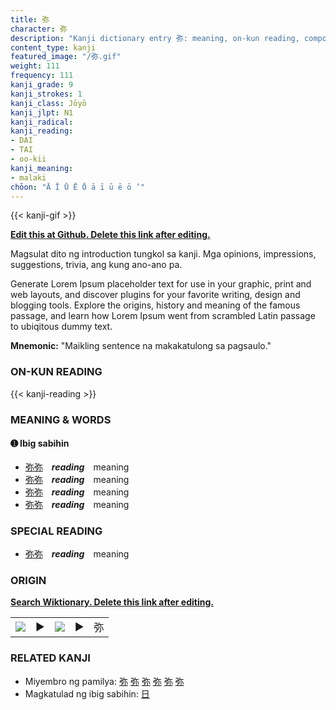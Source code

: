 ```yaml
---
title: 弥
character: 弥
description: "Kanji dictionary entry 弥: meaning, on-kun reading, compounds, origin, related kanji"
content_type: kanji
featured_image: "/弥.gif"
weight: 111
frequency: 111
kanji_grade: 9
kanji_strokes: 1
kanji_class: Jōyō
kanji_jlpt: N1
kanji_radical: 
kanji_reading: 
- DAI
- TAI
- oo-kii
kanji_meaning:
- malaki
chōon: "Ā Ī Ū Ē Ō ā ī ū ē ō ’"
---
```

[//]: # (Don't edit the line below. Kanji animated GIF code is automatically generated.)
{{< kanji-gif >}}

[//]: # (Edit below this line.)

**[Edit this at Github. Delete this link after editing.](https://github.com/tim0g/tim/tree/main/content/kanji/弥/index.md)**

Magsulat dito ng introduction tungkol sa kanji. Mga opinions, impressions, suggestions, trivia, ang kung ano-ano pa.

Generate Lorem Ipsum placeholder text for use in your graphic, print and web layouts, and discover plugins for your favorite writing, design and blogging tools. Explore the origins, history and meaning of the famous passage, and learn how Lorem Ipsum went from scrambled Latin passage to ubiqitous dummy text.
 
**Mnemonic:** "Maikling sentence na makakatulong sa pagsaulo."

### ON-KUN READING

[//]: # (Don't edit the line below. ON-KUN READING code is automatically generated.)
{{< kanji-reading >}}

### MEANING & WORDS

#### ➊ **Ibig sabihin**
  - [弥](../弥)[弥](../弥)　***reading***　meaning
  - [弥](../弥)[弥](../弥)　***reading***　meaning
  - [弥](../弥)[弥](../弥)　***reading***　meaning
  - [弥](../弥)[弥](../弥)　***reading***　meaning

### SPECIAL READING
  - [弥](../弥)[弥](../弥)　***reading***　meaning

### ORIGIN

**[Search Wiktionary. Delete this link after editing.](https://wiktionary.org/wiki/弥)**
<table class="kanji-table"><tr><td>
<img src="60px-弥-bronze.svg.png">
</td><td>▶</td><td>
<img src="60px-弥-oracle.svg.png">
</td><td>▶</td>
<td class="kanji-origin">弥</td>
</tr></table>

### RELATED KANJI
- Miyembro ng pamilya: [弥](../弥) [弥](../弥) [弥](../弥) [弥](../弥) [弥](../弥) [弥](../弥)
- Magkatulad ng ibig sabihin: [日](../日)
